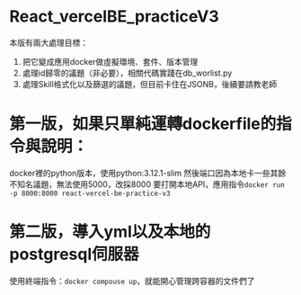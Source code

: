 # React_vercelBE_practiceV3
本版有兩大處理目標：
1. 把它變成應用docker做虛擬環境、套件、版本管理
2. 處理id歸零的議題（非必要），相關代碼實踐在db_worlist.py
3. 處理Skill格式化以及篩選的議題，但目前卡住在JSONB，後續要請教老師

# 第一版，如果只單純運轉dockerfile的指令與說明：
docker裡的python版本，使用python:3.12.1-slim
然後端口因為本地卡一些其餘不知名議題，無法使用5000，改採8000
要打開本地API，應用指令`docker run -p 8000:8000 react-vercel-be-practice-v3`

# 第二版，導入yml以及本地的postgresql伺服器
使用終端指令：`docker compouse up`，就能開心管理跨容器的文件們了